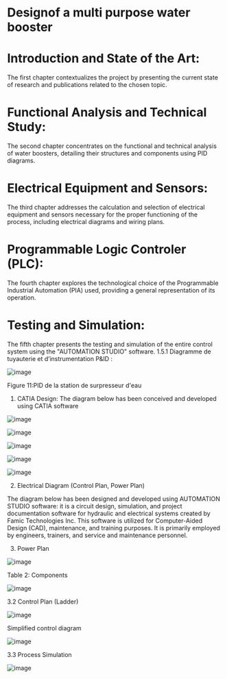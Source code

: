 # Designof a multi purpose water booster
# Introduction and State of the Art:
The first chapter contextualizes the project by presenting the current state of research and publications related to the chosen topic.

# Functional Analysis and Technical Study:
The second chapter concentrates on the functional and technical analysis of water boosters, detailing their structures and components using PID diagrams.

# Electrical Equipment and Sensors:
The third chapter addresses the calculation and selection of electrical equipment and sensors necessary for the proper functioning of the process, including electrical diagrams and wiring plans.

# Programmable Logic Controler (PLC):
The fourth chapter explores the technological choice of the Programmable Industrial Automation (PIA) used, providing a general representation of its operation.

# Testing and Simulation:
The fifth chapter presents the testing and simulation of the entire control system using the "AUTOMATION STUDIO" software.
1.5.1	Diagramme de tuyauterie et d’instrumentation P&ID :

 ![image](https://github.com/IbrahimEssakine/-Design-of-a-multi-purpose-water-booster/assets/103626975/7eab60c7-adaf-4feb-bad7-5ad1251bd1d3)

Figure 11:PID de la station de surpresseur d'eau

1. CATIA Design:
The diagram below has been conceived and developed using CATIA software

![image](https://github.com/IbrahimEssakine/-Design-of-a-multi-purpose-water-booster/assets/103626975/5d2cc762-4685-4509-bd17-8a850f4b8e35)

![image](https://github.com/IbrahimEssakine/-Design-of-a-multi-purpose-water-booster/assets/103626975/282af600-d58d-40aa-83b9-ff8a338c6065)

![image](https://github.com/IbrahimEssakine/-Design-of-a-multi-purpose-water-booster/assets/103626975/bb6a4d9d-165f-4cf8-a6db-69b6c8dd5def)

![image](https://github.com/IbrahimEssakine/-Design-of-a-multi-purpose-water-booster/assets/103626975/bf173756-01cc-44aa-809b-c21a83fc241b)

![image](https://github.com/IbrahimEssakine/-Design-of-a-multi-purpose-water-booster/assets/103626975/a5c889fe-6f07-4edc-88f8-18c1651cbad6)

2. Electrical Diagram (Control Plan, Power Plan)

The diagram below has been designed and developed using AUTOMATION STUDIO software: it is a circuit design, simulation, and project documentation software for hydraulic and electrical systems created by Famic Technologies Inc. This software is utilized for Computer-Aided Design (CAD), maintenance, and training purposes. It is primarily employed by engineers, trainers, and service and maintenance personnel.

3. Power Plan
   
![image](https://github.com/IbrahimEssakine/-Design-of-a-multi-purpose-water-booster/assets/103626975/2d4c72c2-711e-4e2f-8fbf-f8fc24511485)

Table 2: Components

![image](https://github.com/IbrahimEssakine/-Design-of-a-multi-purpose-water-booster/assets/103626975/9066eddc-8ec3-4763-86de-dfb028989eb7)


3.2 Control Plan (Ladder)

![image](https://github.com/IbrahimEssakine/-Design-of-a-multi-purpose-water-booster/assets/103626975/1895c05b-6f8c-4e2f-8ccf-1343899c607a)

Simplified control diagram

![image](https://github.com/IbrahimEssakine/-Design-of-a-multi-purpose-water-booster/assets/103626975/4dcd5aa6-a9f8-4355-ba3b-17b854ba98ad)

3.3 Process Simulation

![image](https://github.com/IbrahimEssakine/-Design-of-a-multi-purpose-water-booster/assets/103626975/f018aae6-3643-43ab-9b01-21ca0603faa9)
